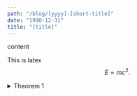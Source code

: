 ```yaml
---
path: "/blog/[yyyy]-[short-title]"
date: "1990-12-31"
title: "[title]"
---
```


content


This is latex
$$
E = mc^2.
$$


<details>
    <summary>Theorem 1</summary>
    content of the theorem, $ee$ 
</details>